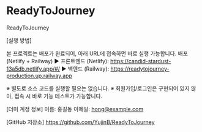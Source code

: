 # ReadyToJourney
ReadyToJourney

[실행 방법]

본 프로젝트는 배포가 완료되어, 아래 URL에 접속하면 바로 실행 가능합니다.
배포(Netlify + Railway)
▶ 프론트엔드 (Netlify): https://candid-stardust-13a5db.netlify.app/#/
▶ 백엔드 (Railway): https://readytojourney-production.up.railway.app

※ 별도로 소스 코드를 실행할 필요는 없습니다.
※ 회원가입/로그인은 구현되어 있지 않아, 접속 시 바로 기능 테스트가 가능합니다.

[더미 계정 정보]
이름: 홍길동
이메일: hong@example.com

[GitHub 저장소]
https://github.com/YujinB/ReadyToJourney